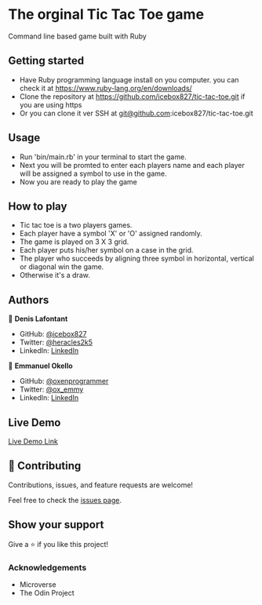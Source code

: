 # The orginal Tic Tac Toe game

Command line based game built with Ruby

## Getting started

- Have Ruby programming language install on you computer. you can check it at <https://www.ruby-lang.org/en/downloads/>
- Clone the repository at <https://github.com/icebox827/tic-tac-toe.git> if you are using https
- Or you can clone it ver SSH at git@github.com:icebox827/tic-tac-toe.git

## Usage

- Run 'bin/main.rb' in your terminal to start the game.
- Next you will be promted to enter each players name and each player will be assigned a symbol to use in the game.
- Now you are ready to play the game

## How to play

- Tic tac toe is a two players games.
- Each player have a symbol 'X' or 'O' assigned randomly.
- The game is played on 3 X 3 grid.
- Each player puts his/her symbol on a case in the grid.
- The player who succeeds by aligning three symbol in horizontal, vertical or diagonal win the game.
- Otherwise it's a draw.

## Authors

👤 **Denis Lafontant**

- GitHub: [@icebox827](https://github.com/icebox827)
- Twitter: [@heracles2k5](https://twitter.com/@heracles2k5)
- LinkedIn: [LinkedIn](https://www.linkedin.com/in/denis-lafontant-37031439/)

👤 **Emmanuel Okello**

- GitHub: [@oxenprogrammer](https://github.com/oxenprogrammer)
- Twitter: [@ox_emmy](https://twitter.com/ox_emmy)
- LinkedIn: [LinkedIn](https://www.linkedin.com/in/emanuel-okello-1217b4b3/)

## Live Demo

[Live Demo Link](https://repl.it/@DenisLafontant/WhisperedBelovedPlots#games.rb)


## 🤝 Contributing

Contributions, issues, and feature requests are welcome!

Feel free to check the [issues page](https://github.com/icebox827/tic-tac-toe/issues/4).

## Show your support

Give a ⭐️ if you like this project!

### Acknowledgements

- Microverse
- The Odin Project
